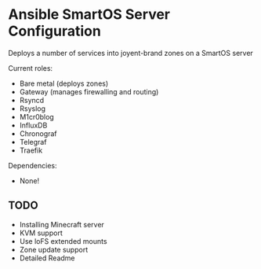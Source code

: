 # Ansible SmartOS Server Configuration

Deploys a number of services into joyent-brand zones on a SmartOS server

Current roles:

- Bare metal (deploys zones)
- Gateway (manages firewalling and routing)
- Rsyncd
- Rsyslog
- M1cr0blog
- InfluxDB
- Chronograf
- Telegraf
- Traefik

Dependencies:

- None!


## TODO

- Installing Minecraft server
- KVM support
- Use loFS extended mounts
- Zone update support
- Detailed Readme
